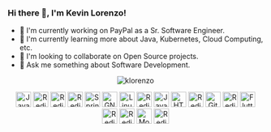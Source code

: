 ### Hi there 👋, I'm Kevin Lorenzo!

- 🔭 I'm currently working on PayPal as a Sr. Software Engineer.
- 🌱 I'm currently learning more about Java, Kubernetes, Cloud Computing, etc.
- 👯 I'm looking to collaborate on Open Source projects.
- 💬 Ask me something about Software Development.

<p align="center">
  <img src="https://komarev.com/ghpvc/?username=klorenzo&color=blue&style=flat-square&label=Profile%20Views" alt="klorenzo" />
</p>

<p align="center">
  <img src="https://www.vectorlogo.zone/logos/java/java-icon.svg" alt="Java" width="30" />
  <img src="https://www.vectorlogo.zone/logos/apache_tomcat/apache_tomcat-icon.svg" alt="Redis" width="30" />
  <img src="https://www.vectorlogo.zone/logos/apache/apache-icon.svg" alt="Redis" width="30" />
  <img src="https://www.vectorlogo.zone/logos/jetbrains/jetbrains-icon.svg" alt="Redis" width="30" />
  <img src="https://www.vectorlogo.zone/logos/springio/springio-icon.svg" alt="Spring" width="30" />
  <img src="https://www.vectorlogo.zone/logos/gnu/gnu-icon.svg" alt="GNU" width="30" />
  <img src="https://www.vectorlogo.zone/logos/linux/linux-icon.svg" alt="Linux" width="30" />
  <img src="https://www.vectorlogo.zone/logos/microsoft/microsoft-icon.svg" alt="Redis" width="30" />
  <img src="https://www.vectorlogo.zone/logos/javascript/javascript-icon.svg" alt="JavaScript" width="30" />
  <img src="https://www.vectorlogo.zone/logos/w3_html5/w3_html5-icon.svg" alt="HTML" width="30" />
  <img src="https://www.vectorlogo.zone/logos/github/github-icon.svg" alt="Redis" width="30" />
  <img src="https://www.vectorlogo.zone/logos/git-scm/git-scm-icon.svg" alt="Git" width="30" />
  <img src="https://www.vectorlogo.zone/logos/apple/apple-icon.svg" alt="Redis" width="30" />
  <img src="https://www.vectorlogo.zone/logos/flutterio/flutterio-icon.svg" alt="Flutter" width="30" />
  <img src="https://www.vectorlogo.zone/logos/android/android-official.svg" alt="Redis" width="30" />
  <img src="https://www.vectorlogo.zone/logos/redis/redis-icon.svg" alt="Redis" width="30" />
  <img src="https://www.vectorlogo.zone/logos/mongodb/mongodb-icon.svg" alt="MongoDB" width="30" />
  <img src="https://www.vectorlogo.zone/logos/mysql/mysql-icon.svg" alt="Redis" width="30" />
</p>

<!--
**klorenzo/klorenzo** is a ✨ _special_ ✨ repository because its `README.md` (this file) appears on your GitHub profile.
-->
